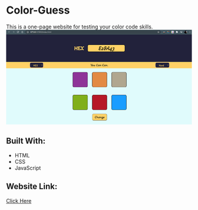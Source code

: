 # Color-Guess
 
This is a one-page website for testing your color code skills. 
![](https://github.com/BRAINIAC2677/Color-Guess/blob/main/Assets/color-guess.png)

## Built With:
- HTML
- CSS
- JavaScript

## Website Link:
[Click Here](https://color-guess77.netlify.app/)
